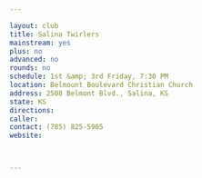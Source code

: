 ```yaml
---

layout: club
title: Salina Twirlers
mainstream: yes
plus: no
advanced: no
rounds: no
schedule: 1st &amp; 3rd Friday, 7:30 PM
location: Belmount Boulevard Christian Church
address: 2508 Belmont Blvd., Salina, KS
state: KS
directions: 
caller: 
contact: (785) 825-5905
website: 



---
```


